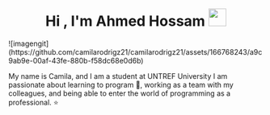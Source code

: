 <h1 align="center">Hi , I'm Ahmed Hossam <img src="https://media.giphy.com/media/hvRJCLFzcasrR4ia7z/giphy.gif" width="35"></h1>
![imagengit](https://github.com/camilarodrigz21/camilarodrigz21/assets/166768243/a9c9ab9e-00af-43fe-880b-f58dc68e0d6b)

My name is Camila, and I am a student at UNTREF University
  I am passionate about learning to program 🥰, working as a team with my colleagues, and being able to enter the world of programming as a professional. ⭐ 
  






<!--
**camilarodrigz21/camilarodrigz21** is a ✨ _special_ ✨ repository because its `README.md` (this file) appears on your GitHub profile.

Here are some ideas to get you started:

- 🔭 I’m currently working on ...
- 🌱 I’m currently learning ...
- 👯 I’m looking to collaborate on ...
- 🤔 I’m looking for help with ...
- 💬 Ask me about ...
- 📫 How to reach me: ...
- 😄 Pronouns: ...
- ⚡ Fun fact: ...
-->

